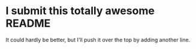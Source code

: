 # I submit this totally awesome README

It could hardly be better, but I'll push it over the top by adding another line.